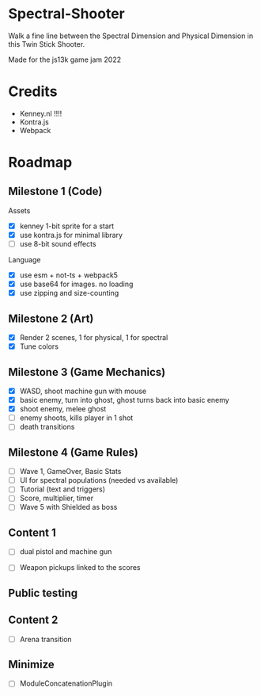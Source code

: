# Spectral-Shooter
Walk a fine line between the Spectral Dimension and Physical Dimension in this Twin Stick Shooter.

Made for the js13k game jam 2022



# Credits

- Kenney.nl !!!!
- Kontra.js
- Webpack


# Roadmap

## Milestone 1 (Code)

Assets
- [x] kenney 1-bit sprite for a start
- [x] use kontra.js for minimal library
- [ ] use 8-bit sound effects

Language
- [x] use esm + not-ts + webpack5
- [x] use base64 for images. no loading
- [x] use zipping and size-counting

## Milestone 2 (Art)
- [x] Render 2 scenes, 1 for physical, 1 for spectral
- [x] Tune colors

## Milestone 3 (Game Mechanics)
- [x] WASD, shoot machine gun with mouse
- [x] basic enemy, turn into ghost, ghost turns back into basic enemy
- [x] shoot enemy, melee ghost
- [ ] enemy shoots, kills player in 1 shot
- [ ] death transitions

## Milestone 4 (Game Rules)
- [ ] Wave 1, GameOver, Basic Stats
- [ ] UI for spectral populations (needed vs available)
- [ ] Tutorial (text and triggers)
- [ ] Score, multiplier, timer
- [ ] Wave 5 with Shielded as boss

## Content 1
- [ ] dual pistol and machine gun
- [ ] Weapon pickups linked to the scores


## Public testing


## Content 2
- [ ] Arena transition


## Minimize

- [ ] ModuleConcatenationPlugin
